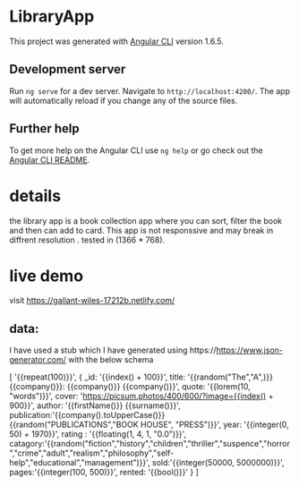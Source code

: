 # LibraryApp

This project was generated with [Angular CLI](https://github.com/angular/angular-cli) version 1.6.5.

## Development server

Run `ng serve` for a dev server. Navigate to `http://localhost:4200/`. The app will automatically reload if you change any of the source files.

## Further help

To get more help on the Angular CLI use `ng help` or go check out the [Angular CLI README](https://github.com/angular/angular-cli/blob/master/README.md).

# details

the library app is a book collection app where you can sort, filter the book and then can add to card. This app is not responssive and may break in diffrent resolution . tested in (1366 * 768).

# live demo
visit https://gallant-wiles-17212b.netlify.com/

## data:

I have used a stub which I have generated using https://https://www.json-generator.com/ with the below schema

[ 
'{{repeat(100)}}', 
   { 
  _id: '{{index() + 100}}', 
     title: '{{random("The","A",)}} {{company()}}: {{company()}} {{company()}}', 
     quote:  '{{lorem(10, "words")}}', 
     cover: 'https://picsum.photos/400/600/?image={{index() + 900}}', 
  author: '{{firstName()}} {{surname()}}', 
     publication:'{{company().toUpperCase()}} {{random("PUBLICATIONS","BOOK HOUSE", "PRESS")}}', 
     year: '{{integer(0, 50) + 1970}}', 
   rating : '{{floating(1, 4, 1, "0.0")}}', 
     catagory:'{{random("fiction","history","children","thriller","suspence","horror","crime","adult","realism","philosophy","self-help","educational","management")}}', 
   sold:'{{integer(50000, 5000000)}}', 
   pages:'{{integer(100, 500)}}', 
     rented: '{{bool()}}' 
  } 
]


